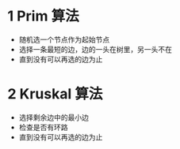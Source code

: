 # 1 Prim 算法

- 随机选一个节点作为起始节点
- 选择一条最短的边，边的一头在树里，另一头不在
- 直到没有可以再选的边为止

# 2 Kruskal 算法
- 选择剩余边中的最小边
- 检查是否有环路
- 直到没有可以再选的边为止

